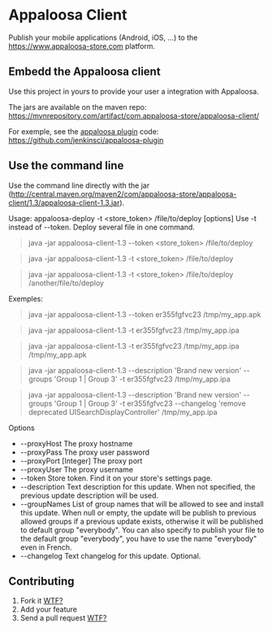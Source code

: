 Appaloosa Client
================

Publish your mobile applications (Android, iOS, ...) to the https://www.appaloosa-store.com platform.

Embedd the Appaloosa client
---------------------------
Use this project in yours to provide your user a integration with Appaloosa.

The jars are available on the maven repo: https://mvnrepository.com/artifact/com.appaloosa-store/appaloosa-client/

For exemple, see the [appaloosa plugin](https://wiki.jenkins-ci.org/display/JENKINS/Appaloosa+Plugin) code: https://github.com/jenkinsci/appaloosa-plugin


Use the command line
---------------------------
Use the command line directly with the jar (http://central.maven.org/maven2/com/appaloosa-store/appaloosa-client/1.3/appaloosa-client-1.3.jar).

Usage: appaloosa-deploy -t <store_token> /file/to/deploy [options]
Use -t instead of --token.
Deploy several file in one command.

> java -jar appaloosa-client-1.3 --token <store_token> /file/to/deploy

> java -jar appaloosa-client-1.3 -t <store_token> /file/to/deploy

> java -jar appaloosa-client-1.3 -t <store_token> /file/to/deploy /another/file/to/deploy

Exemples:
> java -jar appaloosa-client-1.3 --token er355fgfvc23 /tmp/my_app.apk

> java -jar appaloosa-client-1.3 -t er355fgfvc23 /tmp/my_app.ipa

> java -jar appaloosa-client-1.3 -t er355fgfvc23 /tmp/my_app.ipa /tmp/my_app.apk

> java -jar appaloosa-client-1.3 --description 'Brand new version' --groups 'Group 1 | Group 3' -t er355fgfvc23 /tmp/my_app.ipa

> java -jar appaloosa-client-1.3 --description 'Brand new version' --groups 'Group 1 | Group 3' -t er355fgfvc23 --changelog 'remove deprecated UISearchDisplayController' /tmp/my_app.ipa

Options                             
* --proxyHost                             The proxy hostname                     
* --proxyPass                             The proxy user password                
* --proxyPort [Integer]                   The proxy port                         
* --proxyUser                             The proxy username                     
* --token                                 Store token. Find it on your store's settings page.
* --description 													Text description for this update. When not specified, the previous update description will be used.
* --groupNames 														List of group names that will be allowed to see and install this update. When null or empty, the update will be publish to previous allowed groups if a previous update exists, otherwise it will be published to default group "everybody". You can also specify to publish your file to the default group "everybody", you have to use the name "everybody" even in French.
* --changelog 													    Text changelog for this update. Optional.


Contributing
------------
1. Fork it [WTF?](http://help.github.com/fork-a-repo/)
2. Add your feature
3. Send a pull request [WTF?](http://help.github.com/send-pull-requests/)

